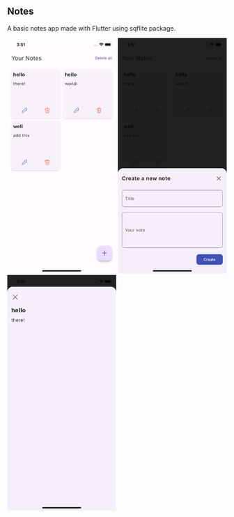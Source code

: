 ## Notes

A basic notes app made with Flutter using sqflite package.

<img src='screenshots/1.png' width=250 />  <img src='screenshots/2.png' width=250/> <img src='screenshots/3.png' width=250/>

